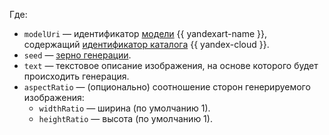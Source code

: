 Где:

* `modelUri` — идентификатор [модели](../../../ai-studio/concepts/generation/models.md) {{ yandexart-name }}, содержащий [идентификатор каталога](../../../resource-manager/operations/folder/get-id.md) {{ yandex-cloud }}.
* `seed` — [зерно генерации](../../../ai-studio/concepts/generation/index.md).
* `text` — текстовое описание изображения, на основе которого будет происходить генерация.
* `aspectRatio` — (опционально) соотношение сторон генерируемого изображения:
	* `widthRatio` — ширина (по умолчанию 1).
	* `heightRatio` — высота (по умолчанию 1).
